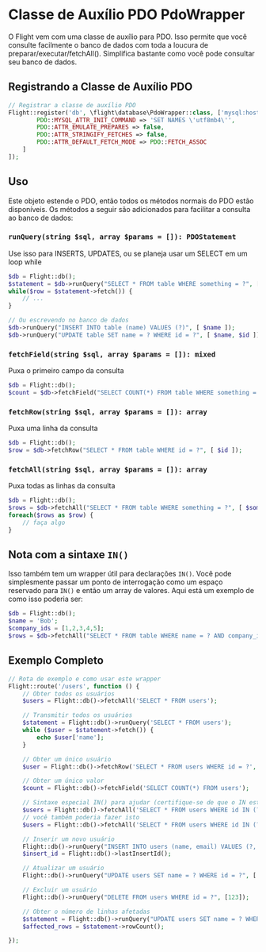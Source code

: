 # Classe de Auxílio PDO PdoWrapper

O Flight vem com uma classe de auxílio para PDO. Isso permite que você consulte facilmente o banco de dados
com toda a loucura de preparar/executar/fetchAll(). Simplifica bastante como você pode
consultar seu banco de dados.

## Registrando a Classe de Auxílio PDO

```php
// Registrar a classe de auxílio PDO
Flight::register('db', \flight\database\PdoWrapper::class, ['mysql:host=localhost;dbname=cool_db_name', 'user', 'pass', [
		PDO::MYSQL_ATTR_INIT_COMMAND => 'SET NAMES \'utf8mb4\'',
		PDO::ATTR_EMULATE_PREPARES => false,
		PDO::ATTR_STRINGIFY_FETCHES => false,
		PDO::ATTR_DEFAULT_FETCH_MODE => PDO::FETCH_ASSOC
	]
]);
```

## Uso
Este objeto estende o PDO, então todos os métodos normais do PDO estão disponíveis. Os métodos a seguir são adicionados para facilitar a consulta ao banco de dados:

### `runQuery(string $sql, array $params = []): PDOStatement`
Use isso para INSERTS, UPDATES, ou se planeja usar um SELECT em um loop while

```php
$db = Flight::db();
$statement = $db->runQuery("SELECT * FROM table WHERE something = ?", [ $something ]);
while($row = $statement->fetch()) {
	// ...
}

// Ou escrevendo no banco de dados
$db->runQuery("INSERT INTO table (name) VALUES (?)", [ $name ]);
$db->runQuery("UPDATE table SET name = ? WHERE id = ?", [ $name, $id ]);
```

### `fetchField(string $sql, array $params = []): mixed`
Puxa o primeiro campo da consulta

```php
$db = Flight::db();
$count = $db->fetchField("SELECT COUNT(*) FROM table WHERE something = ?", [ $something ]);
```

### `fetchRow(string $sql, array $params = []): array`
Puxa uma linha da consulta

```php
$db = Flight::db();
$row = $db->fetchRow("SELECT * FROM table WHERE id = ?", [ $id ]);
```

### `fetchAll(string $sql, array $params = []): array`
Puxa todas as linhas da consulta

```php
$db = Flight::db();
$rows = $db->fetchAll("SELECT * FROM table WHERE something = ?", [ $something ]);
foreach($rows as $row) {
	// faça algo
}
```

## Nota com a sintaxe `IN()`
Isso também tem um wrapper útil para declarações `IN()`. Você pode simplesmente passar um ponto de interrogação como um espaço reservado para `IN()` e então um array de valores. Aqui está um exemplo de como isso poderia ser:

```php
$db = Flight::db();
$name = 'Bob';
$company_ids = [1,2,3,4,5];
$rows = $db->fetchAll("SELECT * FROM table WHERE name = ? AND company_id IN (?)", [ $name, $company_ids ]);
```

## Exemplo Completo

```php
// Rota de exemplo e como usar este wrapper
Flight::route('/users', function () {
	// Obter todos os usuários
	$users = Flight::db()->fetchAll('SELECT * FROM users');

	// Transmitir todos os usuários
	$statement = Flight::db()->runQuery('SELECT * FROM users');
	while ($user = $statement->fetch()) {
		echo $user['name'];
	}

	// Obter um único usuário
	$user = Flight::db()->fetchRow('SELECT * FROM users WHERE id = ?', [123]);

	// Obter um único valor
	$count = Flight::db()->fetchField('SELECT COUNT(*) FROM users');

	// Sintaxe especial IN() para ajudar (certifique-se de que o IN está em maiúsculas)
	$users = Flight::db()->fetchAll('SELECT * FROM users WHERE id IN (?)', [[1,2,3,4,5]]);
	// você também poderia fazer isto
	$users = Flight::db()->fetchAll('SELECT * FROM users WHERE id IN (?)', [ '1,2,3,4,5']);

	// Inserir um novo usuário
	Flight::db()->runQuery("INSERT INTO users (name, email) VALUES (?, ?)", ['Bob', 'bob@example.com']);
	$insert_id = Flight::db()->lastInsertId();

	// Atualizar um usuário
	Flight::db()->runQuery("UPDATE users SET name = ? WHERE id = ?", ['Bob', 123]);

	// Excluir um usuário
	Flight::db()->runQuery("DELETE FROM users WHERE id = ?", [123]);

	// Obter o número de linhas afetadas
	$statement = Flight::db()->runQuery("UPDATE users SET name = ? WHERE name = ?", ['Bob', 'Sally']);
	$affected_rows = $statement->rowCount();

});
```